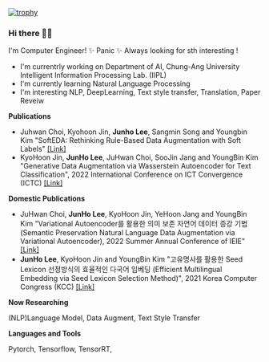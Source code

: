 <!-- [![Hits](https://hits.seeyoufarm.com/api/count/incr/badge.svg?url=https%3A%2F%2Fgithub.com%2Fsaitros2%2F)](https://hits.seeyoufarm.com) -->

[![trophy](https://github-profile-trophy.vercel.app/?username=saitros)](https://github.com/ryo-ma/github-profile-trophy)

### Hi there 👋👋

I'm Computer Engineer! ✨ Panic ✨ 
Always looking for sth interesting !

- I'm currentrly working on Department of AI, Chung-Ang University Intelligent Information Processing Lab. (IIPL)
- I'm currently learning Natural Language Processing
- I'm interesting NLP, DeepLearning, Text style transfer, Translation, Paper Reveiw 

**Publications**
- Juhwan Choi, Kyohoon Jin, **Junho Lee**, Sangmin Song and Youngbin Kim "SoftEDA: Rethinking Rule-Based Data Augmentation with Soft Labels" [[Link]](https://openreview.net/forum?id=OiSbJbVWBJT) 
- KyoHoon Jin, **JunHo Lee**, JuHwan Choi, SooJin Jang and YoungBin Kim "Generative Data Augmentation via Wasserstein Autoencoder for Text Classification", 2022 International Conference on ICT Convergence (ICTC) [[Link]](https://journal-home.s3.ap-northeast-2.amazonaws.com/site/ictc2022/abs/EW4-6.pdf)

**Domestic Publications**

- JuHwan Choi, **JunHo Lee**, KyoHoon Jin, YeHoon Jang and YoungBin Kim "Variational Autoencoder를 활용한 의미 보존 자연어 데이터 증강 기법 (Semantic Preservation Natural Language Data Augmentation via Variational Autoencoder), 2022 Summer Annual Conference of IEIE" [[Link]](https://www.dbpia.co.kr/journal/articleDetail?nodeId=NODE11133108)
- **JunHo Lee**, KyoHoon Jin and YoungBin Kim "고유명사를 활용한 Seed Lexicon 선정방식의 효율적인 다국어 임베딩 (Efficient Multilingual Embedding via Seed Lexicon Selection Method)", 2021 Korea Computer Congress (KCC) [[Link]](https://www.dbpia.co.kr/journal/articleDetail?nodeId=NODE10582949)

**Now Researching**  

(NLP)Language Model, Data Augment, Text Style Transfer

**Languages and Tools**  

Pytorch, Tensorflow, TensorRT, 



<!--
**saitros/saitros** is a ✨ _special_ ✨ repository because its `README.md` (this file) appears on your GitHub profile.

Here are some ideas to get you started:

- 🔭 I’m currently working on ...
- 🌱 I’m currently learning ...
- 👯 I’m looking to collaborate on ...
- 🤔 I’m looking for help with ...
- 💬 Ask me about ...
- 📫 How to reach me: ...
- 😄 Pronouns: ...
- ⚡ Fun fact: ...
-->
